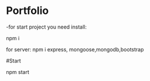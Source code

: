 # Portfolio
-for start project you need install:

npm i

for server:
npm i express, mongoose,mongodb,bootstrap

#Start

npm start
